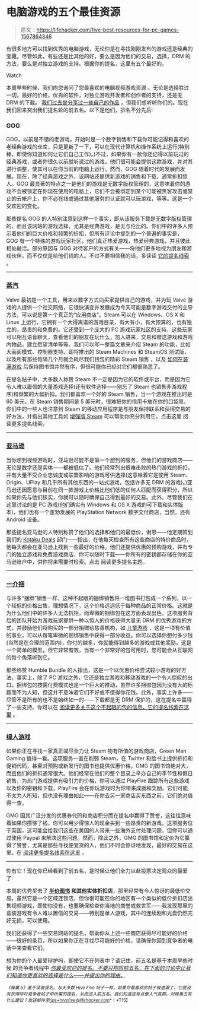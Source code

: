 # 电脑游戏的五个最佳资源

> 原文：<https://lifehacker.com/five-best-resources-for-pc-games-1567864346>

有很多地方可以找到优秀的电脑游戏，无论你是在寻找刚刚发布的游戏还是经典的宝藏。尽管如此，有些还是比其他的好，要么是因为他们的交易，选择，DRM 的方法，要么是对独立游戏的支持。根据你的提名，这里有五个最好的。

Watch

本周早些时候，我们向您询问了您最喜欢的电脑视频游戏资源 。无论是选择胜过一切，最好的价格，优秀的软件，对独立游戏开发者和创作者的支持，还是无 DRM 的下载。 [我们过去曾分享过一些自己的作品](http://lifehacker.com/beyond-steam-the-best-places-to-find-deals-on-pc-games-1459538571) ，但我们想听听你们的。现在我们回来突出我们提名轮的前五名。以下是他们，排名不分先后:

### GOG

GOG，以前是不错的老游戏，开始时是一个数字销售和下载你可能记得和喜欢的老经典游戏的仓库，只是更新了一下，可以在现代计算机和操作系统上运行(特别棒，即使你知道如何让它们自己工作)。)不过，如果你有一款你还记得以前玩过的经典游戏，或者你很久以前就听说过的游戏，他们很可能会提供这款游戏，并对其进行调整，使其可以在你当前的电脑上运行。然而，GOG 随着时代的发展而发展。现在，除了经典游戏之外，该网站还提供新游戏的销售和下载，通常折扣惊人。GOG 最显著的特点之一是他们的游戏是无数字版权管理的，这意味着你的游戏不会被锁定在你现在使用的电脑上，它们不会被绑定到某个可能被黑客攻击或禁止的云帐户上，你不必在线或通过其他服务的认证就可以玩游戏，等等。这是一个受欢迎的变化。

那些提名 GOG 的人特别注意到这样一个事实，即从该服务下载是无数字版权管理的，而且该网站的游戏选择，尤其是经典游戏，是无与伦比的。你们中的许多人预示着他们的巨大价格和频繁的折扣，但所有评论中提到的一个普遍的事实是，GOG 有一个特殊的游戏玩家社区，他们真正热爱游戏，热爱经典游戏，并且彼此相处融洽。部分原因与 GOG 对待客户的方式有关——将他们更多地视为朋友和游戏伙伴，而不仅仅是给他们钱的人。不过不要相信我的话，多读读 [它的提名线索](http://lifehacker.com/vote-gog-formerly-good-old-games-why-aside-from-hos-1566997313) 。

* * *

### [蒸汽](http://store.steampowered.com/)

Valve 最初是一个工具，用来以数字方式向买家提供自己的游戏，并为玩 Valve 游戏的人提供一个社交网络，它很快演变并发展成为今天可能是数字游戏交付的主导方法，可以说是第一个真正的“应用商店”。Steam 可以在 Windows、OS X 和 Linux 上运行，它拥有一个大得离谱的游戏目录，有大有小，有大预算的，也有独立的，昂贵的和免费的。它还受到一个庞大的 PC 游戏玩家社区的支持，这些玩家可以相互语音聊天，查看他们的朋友在玩什么，加入进来，交易和赠送游戏和游戏内物品，建立愿望清单等等。我们可以写一整篇文章来介绍 Steam 的功能，比如大画面模式、控制器支持、即将推出的 Steam Machines 和 SteamOS 测试版，以及所有那些每隔几个月就会耗尽我们钱包的精彩 Steam 销售 ，以及 [如何在装满游戏](http://lifehacker.com/how-to-keep-your-overflowing-steam-library-neatly-organ-1352077149) 后保持图书馆井然有序，但很可能你已经对它们都很熟悉了。

在提名帖子中，大多数人称赞 Steam 不一定是因为它的软件或平台，而是因为它令人难以置信的大量游戏选择(还有软件选择——别忘了 Steam 也销售非游戏程序)和频繁的大幅折扣。我们都喜欢一个好的 Steam 销售，当一个游戏在推出时是 60 美元，在 Steam 销售期间是 5 美元时，很难把你的信用卡放在你的口袋里。你们中的一些人也注意到 Steam 的移动应用程序是与朋友保持联系和获得交易的好方法，并指出其他工具如 [增强版 Steam](http://www.enhancedsteam.com/) 可以帮助你充分利用它。点击这里 阅读更多提名线索。

* * *

### [亚马逊](http://www.amazon.com/Game-Downloads/b?asc_campaign=InlineText&asc_refurl=https://lifehacker.com/five-best-resources-for-pc-games-1567864346&asc_source=&node=979455011&tag=kinjalifehackerlink-20)

当你想到视频游戏时，亚马逊可能不是第一个想到的服务，但他们的游戏商店——无论是数字还是实体——都被低估了。他们经常列出很难击败的热门游戏的折扣，并有大量不受企业忠诚度或联盟影响的游戏可供选择(这意味着它是使用 Steam、Origin、UPlay 和几乎所有其他东西的一站式游戏，包括许多无 DRM 的游戏)。)亚马逊还因愿意与目前在同一款游戏上价格比他们低的任何人匹配而获得积分，所以如果你先与他们核实，你就可以随时确保自己得到最好的交易。此外，尽管我们在这里讨论的是 PC 游戏(他们确实有 Windows 和 OS X 游戏的可下载和实体版本)，他们也有一个蓬勃发展的 PlayStation Network 数字交付商店，当然，还有 Android 设备。

那些提名亚马逊的人特别称赞了他们的选择和他们的最低价，谢恩——他定期策划我们的 [Kotaku Deals](http://kotaku.com/deals) 部门——指出，在他每天检查所有这些商店的特价商品时，他每天都会在亚马逊上找到一些最好的价格。他们还提供优惠的预购游戏，并有专门的独立游戏和免费游戏商店，你可以随时下载——你所有的密钥都存储在你的亚马逊账户中，供你将来需要时检索。点击 阅读更多提名主题。

* * *

### [一介捆](https://www.humblebundle.com/)

与许多“捆绑”销售一样，这种不起眼的捆绑销售将一堆图书打包成一个系列，以一个较低的价格出售，理想情况下，这个价格远远低于每种商品的正常价格。这就是为什么他们中的许多人无法抗拒，而卑微的捆绑包在这方面表现出色。这项服务背后的团队开始为游戏玩家提供一种以惊人的价格获得大量无 DRM 的优秀游戏的方式，并鼓励他们将购买的一部分捐赠给慈善机构，如 [儿童游戏](http://www.childsplaycharity.org/) ，这是一项有价值的事业，可以从每笔卑微的捆绑销售中获得一部分收益。你可以选择你想付多少钱(当然是在合理的范围内)，你付的越多，你就能得到越多的游戏或其他奖励。这是一个简单的模型，但它非常有效，当有一个非常好的包可用时，您可能会从互联网的每个角落听到它。

那些称赞 Humble Bundle 的人指出，这是一个以优惠价格尝试较小游戏的好方法，事实上，除了 PC 游戏之外，它还是独立游戏和移动游戏的一个令人惊叹的出口。捆绑包的按需付费模式也是一个巨大的推动，虽然许多捆绑包因为没有大的标题而不为人知，但这并不意味着它们不好或不值得你花钱。此外，事实上许多——尽管不是所有的也不是始终如一的——下载都是无 DRM 保护的，这在提名中赢得了一些支持。你可以在 [阅读更多关于这个不起眼的包的信息，它的提名线索在这里](http://lifehacker.com/vote-humble-bundle-why-if-youre-looking-for-drm-free-1566996787) 。

* * *

### [绿人游戏](http://www.greenmangaming.com/)

如果你正在寻找一家真正竭尽全力让 Steam 物有所值的游戏商店，Green Man Gaming 值得一看。这项服务一直在削弱 Steam，在 Twitter 和脸书上提供折扣和促销代码，甚至对预购或新发行的图书也提供优惠价格。GMG 的图书馆绝对大，而且他们的折扣通常很大。他们经常在他们的整个目录上举办自己的季节性和假日销售，为热门游戏提供有吸引力的价格，你可以通过 PlayFire 跟踪所有这些游戏以及你的密钥和下载，PlayFire 会在你玩游戏时为你带来成就和奖励。它们可能不太为人所知，但也没有理由如此——在你去另一家商店买东西之前，它们绝对值得一查。

GMG 因其广泛分发的优惠券代码和商店积分而在提名中赢得了赞誉，这往往意味着如果你攒够了钱，你可以用少得惊人的现金买到一些昂贵的新游戏。这项服务位于英国，这可能会给我们这些在美国的人带来一些海外支付处理问题，但你可以通过使用 Paypal 来解决这些问题。然而，除此之外，GMG 的图书馆和定价为它赢得了赞誉，尤其是那些寻找便宜货的人，他们不时会惊讶地发现，最好的交易在这里。在 [阅读更多提名线索在这里](http://lifehacker.com/vote-green-man-gaming-why-another-lesser-known-store-1566998849) 。

* * *

你有它！现在你已经看到了前五名，是时候让他们全力以赴投票决定观众的最爱了:

本周的优秀奖去了 [**半价图书**](http://www.hpb.com/) **和其他实体折扣店**，那里经常有令人惊讶的最低价交易。虽然它是一个区域连锁店，但你很可能在你的地区有一个类似的低价折扣店出售视频游戏，即使你没有，也要确保检查你当地的商誉或救世军——我发现那里的盒装游戏有令人难以置信的交易——特别是单人游戏，其中的连续剧和光盘仍然完好无损，可以使用。

我们还获得了一些交易网站的提名，帮助你从上述一些商店获得尽可能好的价格——很好的条目，所以如果你正在寻找尽可能好的价格，请确保你回到竞争者的电话中来查看它们。

想为你的个人最爱辩护吗，即使它不在列表中？请记住，前五名是基于本周早些时候 的竞争者线程中 [*你最受欢迎的提名。不要只抱怨前五名，在下面的讨论中让我们知道你更喜欢的选择是什么——并提出你的理由。*](http://lifehacker.com/whats-the-best-resource-for-pc-games-1566860360)

<small>*《蜂巢 5》基于读者提名。与大多数 Hive Five 帖子一样，如果你最喜欢的帖子被遗漏了，它就没有获得呼吁竞争者帖子中所需的提名，从而进入前五名。我们知道这有点像人气竞赛。对蜂巢五有什么建议？发送邮件至*</small>[<small>*tips+hivefive@lifehacker.com*</small>](mailto:tips+hivefive@lifehacker.com)<small>*！*T15】</small>